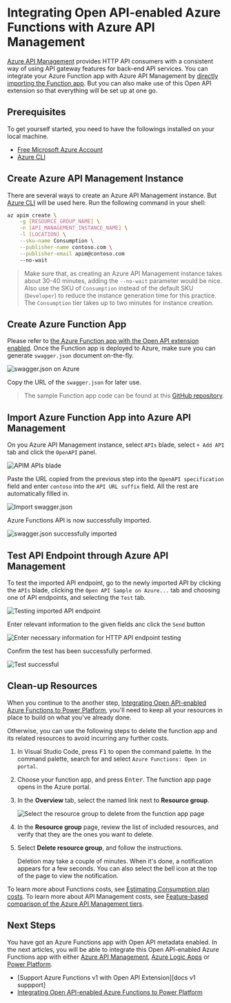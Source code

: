# Integrating Open API-enabled Azure Functions with Azure API Management #

[Azure API Management][az apim] provides HTTP API consumers with a consistent way of using API gateway features for back-end API services. You can integrate your Azure Function app with Azure API Management by [directly importing the Function app][az apim azfunc import]. But you can also make use of this Open API extension so that everything will be set up at one go.


## Prerequisites ##

To get yourself started, you need to have the followings installed on your local machine.

* [Free Microsoft Azure Account][az account free]
* [Azure CLI][az cli]


## Create Azure API Management Instance ##

There are several ways to create an Azure API Management instance. But [Azure CLI][az cli apim] will be used here. Run the following command in your shell:

```bash
az apim create \
    -g [RESOURCE_GROUP_NAME] \
    -n [API_MANAGEMENT_INSTANCE_NAME] \
    -l [LOCATION] \
    --sku-name Consumption \
    --publisher-name contoso.com \
    --publisher-email apim@contoso.com
    --no-wait
```

> Make sure that, as creating an Azure API Management instance takes about 30-40 minutes, adding the `--no-wait` parameter would be nice. Also use the SKU of `Consumption` instead of the default SKU (`Developer`) to reduce the instance generation time for this practice. The `Consumption` tier takes up to two minutes for instance creation.


## Create Azure Function App ##

Please refer to [the Azure Function app with the Open API extension enabled](docs/enable-open-api-endpoints.md). Once the Function app is deployed to Azure, make sure you can generate `swagger.json` document on-the-fly.

![swagger.json on Azure][image-11]

Copy the URL of the `swagger.json` for later use.

> The sample Function app code can be found at this [GitHub repository][gh sample v3ioc].


## Import Azure Function App into Azure API Management ##

On you Azure API Management instance, select `APIs` blade, select `+ Add API` tab and click the `OpenAPI` panel.

![APIM APIs blade][image-12]

Paste the URL copied from the previous step into the `OpenAPI specification` field and enter `contoso` into the `API URL suffix` field. All the rest are automatically filled in.

![Import swagger.json][image-13]

Azure Functions API is now successfully imported.

![swagger.json successfully imported][image-14]


## Test API Endpoint through Azure API Management ##

To test the imported API endpoint, go to the newly imported API by clicking the `APIs` blade, clicking the `Open API Sample on Azure...` tab and choosing one of API endpoints, and selecting the `Test` tab.

![Testing imported API endpoint][image-15]

Enter relevant information to the given fields anc click the `Send` button

![Enter necessary information for HTTP API endpoint testing][image-16]

Confirm the test has been successfully performed.

![Test successful][image-17]


## Clean-up Resources ##

When you continue to the another step, [Integrating Open API-enabled Azure Functions to Power Platform][docs powerplatform], you'll need to keep all your resources in place to build on what you've already done.

Otherwise, you can use the following steps to delete the function app and its related resources to avoid incurring any further costs.

1. In Visual Studio Code, press <kbd>F1</kbd> to open the command palette. In the command palette, search for and select `Azure Functions: Open in portal`.
1. Choose your function app, and press <kbd>Enter</kbd>. The function app page opens in the Azure portal.
1. In the **Overview** tab, select the named link next to **Resource group**.

    ![Select the resource group to delete from the function app page][image-10]

1. In the **Resource group** page, review the list of included resources, and verify that they are the ones you want to delete.
1. Select **Delete resource group**, and follow the instructions.

   Deletion may take a couple of minutes. When it's done, a notification appears for a few seconds. You can also select the bell icon at the top of the page to view the notification.

To learn more about Functions costs, see [Estimating Consumption plan costs][az func costs]. To learn more about API Management costs, see [Feature-based comparison of the Azure API Management tiers][az apim costs].


## Next Steps ##

You have got an Azure Functions app with Open API metadata enabled. In the next articles, you will be able to integrate this Open API-enabled Azure Functions app with either [Azure API Management][az apim], [Azure Logic Apps][az logapp] or [Power Platform][power platform].

* [Support Azure Functions v1 with Open API Extension][docs v1 suppport]
* [Integrating Open API-enabled Azure Functions to Power Platform][docs powerplatform]


[image-10]: images/image-10.png
[image-11]: images/image-11.png
[image-12]: images/image-12.png
[image-13]: images/image-13.png
[image-14]: images/image-14.png
[image-15]: images/image-15.png
[image-16]: images/image-16.png
[image-17]: images/image-17.png

[docs v1 support]: azure-functions-v1-support.md
[docs apim]: integrate-with-apim.md
[docs powerplatform]: integrate-with-powerplatform.md

[az account free]: https://azure.microsoft.com/free/?WT.mc_id=dotnet-0000-juyoo

[az func costs]: https://docs.microsoft.com/azure/azure-functions/functions-consumption-costs?WT.mc_id=dotnet-0000-juyoo

[az logapp]: https://docs.microsoft.com/azure/logic-apps/logic-apps-overview?WT.mc_id=dotnet-0000-juyoo
[power platform]: https://powerplatform.microsoft.com/?WT.mc_id=dotnet-0000-juyoo

[az apim]: https://docs.microsoft.com/azure/api-management/api-management-key-concepts?WT.mc_id=dotnet-0000-juyoo
[az apim azfunc import]: https://docs.microsoft.com/azure/azure-functions/functions-openapi-definition?WT.mc_id=dotnet-0000-juyoo
[az apim costs]: https://docs.microsoft.com/azure/api-management/api-management-features?WT.mc_id=dotnet-0000-juyoo

[az cli]: https://docs.microsoft.com/cli/azure/what-is-azure-cli?WT.mc_id=dotnet-0000-juyoo
[az cli apim]: https://docs.microsoft.com/azure/api-management/get-started-create-service-instance-cli?WT.mc_id=dotnet-0000-juyoo

[gh sample v3ioc]: https://github.com/Azure/azure-functions-openapi-extension/tree/main/samples/Microsoft.Azure.WebJobs.Extensions.OpenApi.FunctionApp.V3IoC
